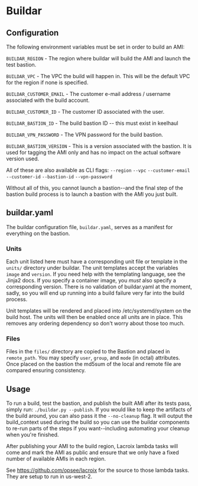 # Buildar

## Configuration

The following environment variables must be set in order to build an AMI:

`BUILDAR_REGION` - The region where buildar will build the AMI and launch the
test bastion.

`BUILDAR_VPC` - The VPC the build will happen in. This will be the default VPC
for the region if none is specified.

`BUILDAR_CUSTOMER_EMAIL` - The customer e-mail address / username associated
with the build account.

`BUILDAR_CUSTOMER_ID` - The customer ID associated with the user.

`BUILDAR_BASTION_ID` - The build bastion ID -- this must exist in keelhaul

`BUILDAR_VPN_PASSWORD` - The VPN password for the build bastion.

`BUILDAR_BASTION_VERSION` - This is a version associated with the bastion. It
is used for tagging the AMI only and has no impact on the actual software
version used.

All of these are also available as CLI flags:
`--region`
`--vpc`
`--customer-email`
`--customer-id`
`--bastion-id`
`--vpn-password`

Without all of this, you cannot launch a bastion--and the final step of the
bastion build process is to launch a bastion with the AMI you just built.

## buildar.yaml

The buildar configuration file, `buildar.yaml`, serves as a manifest for
everything on the bastion.

### Units

Each unit listed here must have a corresponding unit file or template in the
`units/` directory under buildar. The unit templates accept the variables
`image` and `version`.  If you need help with the templating language, see the
Jinja2 docs. If you specify a container image, you _must_ also specify a
corresponding version. There is no validation of buildar.yaml at the moment,
sadly, so you will end up running into a build failure very far into the build
process.

Unit templates will be rendered and placed into /etc/systemd/system on the
build host. The units will then be enabled once all units are in place. This
removes any ordering dependency so don't worry about those too much.

### Files

Files in the `files/` directory are copied to the Bastion and placed in
`remote_path`. You may specify `user`, `group`, and `mode` (in octal)
attributes. Once placed on the bastion the md5sum of the local and remote file
are compared ensuring consistency.

## Usage

To run a build, test the bastion, and publish the built AMI after its tests
pass, simply run: `./buildar.py --publish`. If you would like to keep the
artifacts of the build around, you can also pass it the `--no-cleanup` flag.
It will output the build_context used during the build so you can use the
buildar components to re-run parts of the steps if you want--including
automating your cleanup when you're finished.

After publishing your AMI to the build region, Lacroix lambda tasks will
come and mark the AMI as public and ensure that we only have a fixed number
of available AMIs in each region.

See https://github.com/opsee/lacroix for the source to those lambda tasks. They
are setup to run in us-west-2.
